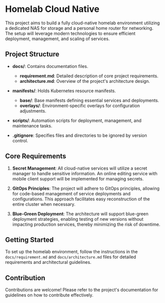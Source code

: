 # Homelab Cloud Native

This project aims to build a fully cloud-native homelab environment utilizing a dedicated NAS for storage and a personal home router for networking. The setup will leverage modern technologies to ensure efficient deployment, management, and scaling of services.

## Project Structure

- **docs/**: Contains documentation files.
  - **requirement.md**: Detailed description of core project requirements.
  - **architecture.md**: Overview of the project's architecture design.
  
- **manifests/**: Holds Kubernetes resource manifests.
  - **base/**: Base manifests defining essential services and deployments.
  - **overlays/**: Environment-specific overlays for configuration adjustments.

- **scripts/**: Automation scripts for deployment, management, and maintenance tasks.

- **.gitignore**: Specifies files and directories to be ignored by version control.

## Core Requirements

1. **Secret Management**: All cloud-native services will utilize a secret manager to handle sensitive information. An online editing service with mobile client support will be implemented for managing secrets.

2. **GitOps Principles**: The project will adhere to GitOps principles, allowing for code-based management of service deployments and configurations. This approach facilitates easy reconstruction of the entire cluster when necessary.

3. **Blue-Green Deployment**: The architecture will support blue-green deployment strategies, enabling testing of new versions without impacting production services, thereby minimizing the risk of downtime.

## Getting Started

To set up the homelab environment, follow the instructions in the `docs/requirement.md` and `docs/architecture.md` files for detailed requirements and architectural guidelines.

## Contribution

Contributions are welcome! Please refer to the project's documentation for guidelines on how to contribute effectively.
